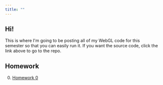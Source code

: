 ```yaml
---
title: ""
---
```

## Hi!

This is where I'm going to be posting all of my WebGL code for this semester so that you can easily run it. If you want the source code, click the link above to go to the repo.

## Homework

0. [Homework 0](hw0/)
